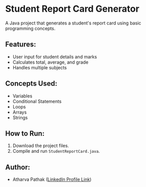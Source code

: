 # Student Report Card Generator
A Java project that generates a student's report card using basic programming concepts.

## Features:
- User input for student details and marks
- Calculates total, average, and grade
- Handles multiple subjects

## Concepts Used:
- Variables
- Conditional Statements
- Loops
- Arrays
- Strings

## How to Run:
1. Download the project files.
2. Compile and run `StudentReportCard.java`.

## Author:
- Atharva Pathak ([LinkedIn Profile Link](www.linkedin.com/in/atharva-pathak007))

